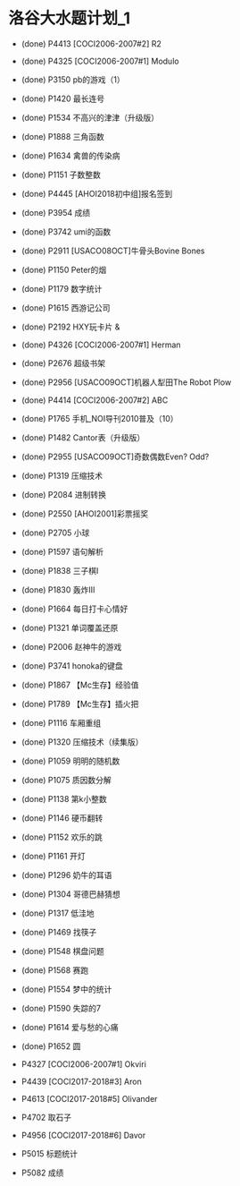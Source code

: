 # 洛谷大水题计划_1

* (done) P4413 [COCI2006-2007#2] R2
* (done) P4325 [COCI2006-2007#1] Modulo
* (done) P3150 pb的游戏（1）
* (done) P1420 最长连号
* (done) P1534 不高兴的津津（升级版）
* (done) P1888 三角函数
* (done) P1634 禽兽的传染病
* (done) P1151 子数整数
* (done) P4445 [AHOI2018初中组]报名签到
* (done) P3954 成绩
* (done) P3742 umi的函数
* (done) P2911 [USACO08OCT]牛骨头Bovine Bones
* (done) P1150 Peter的烟
* (done) P1179 数字统计
* (done) P1615 西游记公司
* (done) P2192 HXY玩卡片 &
* (done) P4326 [COCI2006-2007#1] Herman
* (done) P2676 超级书架
* (done) P2956 [USACO09OCT]机器人犁田The Robot Plow
* (done) P4414 [COCI2006-2007#2] ABC
* (done) P1765 手机_NOI导刊2010普及（10）
* (done) P1482 Cantor表（升级版）
* (done) P2955 [USACO09OCT]奇数偶数Even? Odd?
* (done) P1319 压缩技术
* (done) P2084 进制转换
* (done) P2550 [AHOI2001]彩票摇奖
* (done) P2705 小球
* (done) P1597 语句解析
* (done) P1838 三子棋I
* (done) P1830 轰炸III
* (done) P1664 每日打卡心情好
* (done) P1321 单词覆盖还原
* (done) P2006 赵神牛的游戏
* (done) P3741 honoka的键盘
* (done) P1867 【Mc生存】经验值
* (done) P1789 【Mc生存】插火把
* (done) P1116 车厢重组
* (done) P1320 压缩技术（续集版）
* (done) P1059 明明的随机数
* (done) P1075 质因数分解
* (done) P1138 第k小整数
* (done) P1146 硬币翻转
* (done) P1152 欢乐的跳
* (done) P1161 开灯
* (done) P1296 奶牛的耳语
* (done) P1304 哥德巴赫猜想
* (done) P1317 低洼地
* (done) P1469 找筷子
* (done) P1548 棋盘问题
* (done) P1568 赛跑
* (done) P1554 梦中的统计
* (done) P1590 失踪的7
* (done) P1614 爱与愁的心痛
* (done) P1652 圆

* P4327 [COCI2006-2007#1] Okviri
* P4439 [COCI2017-2018#3] Aron
* P4613 [COCI2017-2018#5] Olivander
* P4702 取石子
* P4956 [COCI2017-2018#6] Davor
* P5015 标题统计
* P5082 成绩
